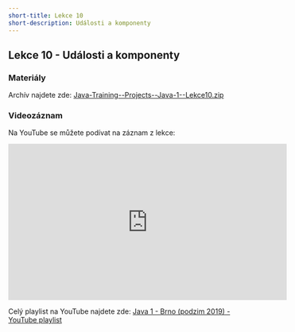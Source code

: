 ```yaml
---
short-title: Lekce 10
short-description: Události a komponenty
---
```

Lekce 10 - Události a komponenty
--------------------------------

### Materiály

Archív najdete zde: [Java-Training--Projects--Java-1--Lekce10.zip](/data/2019-podzim/java1/Java-Training--Projects--Java-1--Lekce10.zip)

### Videozáznam

Na YouTube se můžete podívat na záznam z lekce:

<iframe width="560" height="315"
	src="https://www.youtube.com/embed/MMuI-rObJVA"
	frameborder="0"
	allowfullscreen></iframe>

Celý playlist na YouTube najdete zde:
[Java 1 - Brno (podzim 2019) - YouTube playlist](https://www.youtube.com/playlist?list=PLTCx5oiCrIJ7tIik1OiuPmGwt4OOqomrR)
